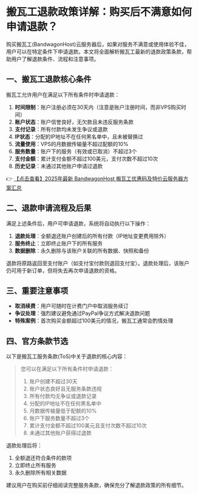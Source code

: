 # 搬瓦工退款政策详解：购买后不满意如何申请退款？

购买搬瓦工(BandwagonHost)云服务器后，如果对服务不满意或使用体验不佳，用户可以在特定条件下申请退款。本文将全面解析搬瓦工最新的退款政策条款，帮助用户了解退款条件、流程和注意事项。

## 一、搬瓦工退款核心条件

搬瓦工允许用户在满足以下所有条件时申请退款：

1. **时间限制**：账户注册必须在30天内（注意是账户注册时间，而非VPS购买时间）
2. **账户状态**：账户信誉良好，无欠款且未违反服务条款
3. **支付记录**：所有付款均未发生争议或退款
4. **IP状态**：分配的IP地址不在任何黑名单中，且未被替换过
5. **流量使用**：VPS的月数据传输量不超过配额的10%
6. **服务数量**：账户下的服务（有效或已取消）不超过3个
7. **支付金额**：累计支付金额不超过100美元，支付次数不超过10次
8. **历史记录**：未通过其他账户申请过退款

👉 [【点击查看】2025年最新 BandwagonHost 搬瓦工优惠码及特价云服务器方案汇总](https://bit.ly/banwagon)

## 二、退款申请流程及后果

满足上述条件后，用户可申请退款，系统将自动执行以下操作：

1. **退款处理**：全额退还账户创建后的所有付款（IP地址变更费用除外）
2. **服务终止**：立即终止账户下的所有服务
3. **数据删除**：永久删除与该账户关联的所有数据、快照和备份

退款将原路返回至支付账户（如支付宝付款则退回支付宝）。退款处理后，该账户仍可用于新订单，但将失去再次申请退款的资格。

## 三、重要注意事项

- **取消续费**：用户可随时在计费门户中取消服务续订
- **争议处理**：强烈建议避免通过PayPal争议方式解决退款问题
- **特殊案例**：首次购买金额超过100美元的情况，搬瓦工通常会酌情处理

## 四、官方条款节选

以下是搬瓦工服务条款(ToS)中关于退款的核心内容：

> 您可以在满足以下所有条件时申请退款：
> 1. 账户创建不超过30天
> 2. 账户状态良好且无服务条款违规
> 3. 所有付款均无争议或退款记录
> 4. 分配的IP地址不在任何黑名单中
> 5. 月数据传输量低于配额的10%
> 6. 账户下服务数量不超过3个
> 7. 累计支付金额不超过100美元且支付次数不超过10次
> 8. 未通过其他账户获得过退款

退款处理后将：
1. 全额退还符合条件的款项
2. 立即终止所有服务
3. 永久删除所有相关数据

建议用户在购买前仔细阅读完整服务条款，确保充分了解退款政策的所有细节。